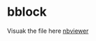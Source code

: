 bblock
======

Visuak the file here [nbviewer](http://nbviewer.ipython.org/github/enboyang/eebybay)
